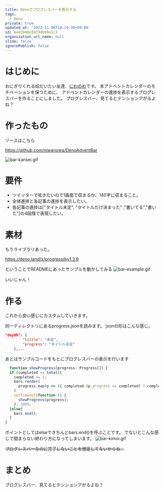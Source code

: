 ```yaml
---
title: Denoでプログレスバーを表示する
tags:
  - Deno
private: true
updated_at: '2023-11-08T10:14:38+09:00'
id: eee2846e9af9d699a1c3
organization_url_name: null
slide: false
ignorePublish: false
---
```


# はじめに

おにぎりくれる奴だいたい友達、[にわのわ](https://twitter.com/niwa_nowa)です。
本アドベントカレンダーのモチベーションを保つために、
アドベントカレンダーの進捗を表示するプログレスバーを作ることにしました。
プログレスバー、見てるとテンションアがるよね？

# 作ったもの
ソースはこちら

https://github.com/niwanowa/DenoAdventBar

![bar-kansei.gif](https://qiita-image-store.s3.ap-northeast-1.amazonaws.com/0/590707/a0e8eee9-ba6c-c596-8d35-63363f09b13b.gif)

# 要件

- ツイッターで呟きたいので1画面で収まるか、140字に収まること。
- 全体進捗と各記事の進捗を表示したい。
- 各記事の進捗は["タイトル未定", "タイトルだけ決まった" ,"書いてる","書いた"]の4段階で表現したい。

# 素材

もうライブラリあった。

https://deno.land/x/progress@v1.3.9

ということでREADMEにあったサンプルを動かしてみる
![bar-example.gif](https://qiita-image-store.s3.ap-northeast-1.amazonaws.com/0/590707/a2b27c0c-cb88-a653-daa0-9a28e7bdd953.gif)

いいじゃん！

# 作る

これから良い感じにカスタムしていきます。

同一ディレクトリにあるprogress.jsonを読みます。 jsonの形はこんな感じ。

```progress.json
"dayNN": {
        "tittle": "未定",
        "progress": "タイトル未定"
    },...
```

あとはサンプルコードをもとにプログレスバーの表示を行います

```main.ts
  function showProgress(progress: Progress[]) {
  if (completed <= total){
    completed += 1;
    bars.render(
      progress.map(p => ({ completed:(p.progress >= completed) ? completed:p.progress, total,  text: p.title }))
    )
    setTimeout(function () {
      showProgress(progress);
    }, 100);
  }else{
    bars.end();
  }
}
```
ポイントとしてはelseできちんとbars.end()を呼ぶことです。
でないとこんな感じで閉まらない終わり方になってしまいます。
![bar-kimoi.gif](https://qiita-image-store.s3.ap-northeast-1.amazonaws.com/0/590707/5280bdb1-de23-cebc-ceeb-b82da8bbd2a4.gif)

~~プログレスバーなのに完了しないことを想定してないからね…~~

# まとめ

プログレスバー、見てるとテンションアがるよね？
